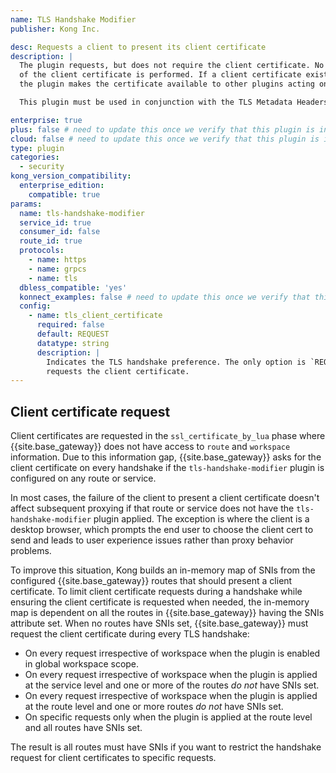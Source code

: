 ```yaml
---
name: TLS Handshake Modifier
publisher: Kong Inc.

desc: Requests a client to present its client certificate
description: |
  The plugin requests, but does not require the client certificate. No validation
  of the client certificate is performed. If a client certificate exists,
  the plugin makes the certificate available to other plugins acting on this request.  

  This plugin must be used in conjunction with the TLS Metadata Headers plugin.

enterprise: true
plus: false # need to update this once we verify that this plugin is in Konnect post-3.0 update
cloud: false # need to update this once we verify that this plugin is in Konnect post-3.0 update
type: plugin
categories:
  - security
kong_version_compatibility:
  enterprise_edition:
    compatible: true
params:
  name: tls-handshake-modifier
  service_id: true
  consumer_id: false
  route_id: true
  protocols:
    - name: https
    - name: grpcs
    - name: tls
  dbless_compatible: 'yes'
  konnect_examples: false # need to update this once we verify that this plugin is in Konnect post-3.0 update
  config:
    - name: tls_client_certificate
      required: false
      default: REQUEST
      datatype: string
      description: |
        Indicates the TLS handshake preference. The only option is `REQUEST`, which
        requests the client certificate.
---
```


## Client certificate request

Client certificates are requested in the `ssl_certificate_by_lua` phase where {{site.base_gateway}} does not
have access to `route` and `workspace` information. Due to this information gap, {{site.base_gateway}} asks for
the client certificate on every handshake if the `tls-handshake-modifier` plugin is configured on any route or service.

In most cases, the failure of the client to present a client certificate doesn't affect subsequent
proxying if that route or service does not have the `tls-handshake-modifier` plugin applied. The exception is where
the client is a desktop browser, which prompts the end user to choose the client cert to send and
leads to user experience issues rather than proxy behavior problems.

To improve this situation, Kong builds an in-memory map of SNIs from the configured {{site.base_gateway}} routes that should present a client
certificate. To limit client certificate requests during a handshake while ensuring the client
certificate is requested when needed, the in-memory map is dependent on all the routes in
{{site.base_gateway}} having the SNIs attribute set. When no routes have SNIs set, {{site.base_gateway}} must request
the client certificate during every TLS handshake:

- On every request irrespective of workspace when the plugin is enabled in global workspace scope.
- On every request irrespective of workspace when the plugin is applied at the service level
  and one or more of the routes *do not* have SNIs set.
- On every request irrespective of workspace when the plugin is applied at the route level
  and one or more routes *do not* have SNIs set.
- On specific requests only when the plugin is applied at the route level and all routes have SNIs set.

The result is all routes must have SNIs if you want to restrict the handshake request
for client certificates to specific requests.
